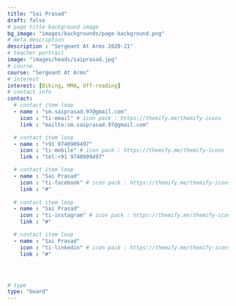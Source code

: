 ```yaml
---
title: "Sai Prasad"
draft: false
# page title background image
bg_image: "images/backgrounds/page-background.png"
# meta description
description : "Sergeant At Arms 2020-21"
# teacher portrait
image: "images/heads/saiprasad.jpg"
# course
course: "Sergeant At Arms"
# interest
interest: [Biking, MMA, Off-roading]
# contact info
contact:
  # contact item loop
  - name : "sm.saiprasad.97@gmail.com"
    icon : "ti-email" # icon pack : https://themify.me/themify-icons
    link : "mailto:sm.saiprasad.97@gmail.com"

  # contact item loop
  - name : "+91 9740909497"
    icon : "ti-mobile" # icon pack : https://themify.me/themify-icons
    link : "tel:+91 9740909497"

  # contact item loop
  - name : "Sai Prasad"
    icon : "ti-facebook" # icon pack : https://themify.me/themify-icons
    link : "#"
  
  # contact item loop
  - name : "Sai Prasad"
    icon : "ti-instagram" # icon pack : https://themify.me/themify-icons
    link : "#"

  # contact item loop
  - name : "Sai Prasad"
    icon : "ti-linkedin" # icon pack : https://themify.me/themify-icons
    link : "#"




# type
type: "board"
---
```

